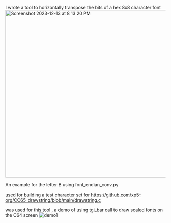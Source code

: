 I wrote a tool to horizontally transpose the bits of a hex 8x8 character font
<img width="528" alt="Screenshot 2023-12-13 at 8 13 20 PM" src="https://github.com/xp5-org/CC65_drawstring/assets/18539839/ca953b06-1b21-4567-a416-dbc1a4481d7e">

An example for the letter B using font_endian_conv.py 

used for building a test character set for https://github.com/xp5-org/CC65_drawstring/blob/main/drawstring.c

was used for this tool , a demo of using tgi_bar call to draw scaled fonts on the C64 screen 
![demo1](https://github.com/xp5-org/CC65_drawstring/assets/18539839/33a7db2d-2360-45c3-b2a0-95bc0e89d096)
